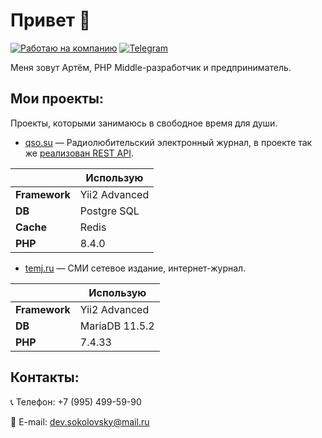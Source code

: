 # Привет :wave:

[![Работаю на компанию](https://img.shields.io/badge/%D0%A0%D0%B0%D0%B1%D0%BE%D1%82%D0%B0%D1%8E%20%D0%BD%D0%B0%20%D0%BA%D0%BE%D0%BC%D0%BF%D0%B0%D0%BD%D0%B8%D1%8E-FF4040)](https://proxys.io/)
[![Telegram](https://img.shields.io/badge/Telegram-@devSokolovsky-26A5E4?logo=telegram&logoColor=FFFFFF)](https://t.me/devSokolovsky)

Меня зовут Артём, PHP Middle-разработчик и предприниматель. 

## Мои проекты:
Проекты, которыми занимаюсь в свободное время для души.

* [qso.su](https://qso.su) — Радиолюбительский электронный журнал, в проекте так же [реализован REST API](https://qso.su/ru/dev/swagger).

|               | Использую     |
|---------------|---------------|
| **Framework** | Yii2 Advanced |
| **DB**        | Postgre SQL   |
| **Cache**     | Redis         |
| **PHP**       | 8.4.0         |

* [temj.ru](https://temj.ru) — СМИ сетевое издание, интернет-журнал.

|               | Использую      |
|---------------|----------------|
| **Framework** | Yii2 Advanced  |
| **DB**        | MariaDB 11.5.2 |
| **PHP**       | 7.4.33         |

## Контакты:

:telephone_receiver: Телефон: +7 (995) 499-59-90

:email: E-mail: dev.sokolovsky@mail.ru
